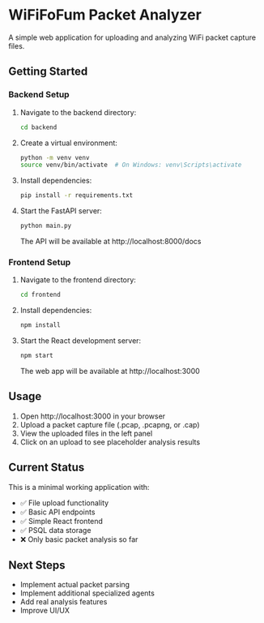 # WiFiFoFum Packet Analyzer

A simple web application for uploading and analyzing WiFi packet capture files.

## Getting Started

### Backend Setup

1. Navigate to the backend directory:
   ```bash
   cd backend
   ```

2. Create a virtual environment:
   ```bash
   python -m venv venv
   source venv/bin/activate  # On Windows: venv\Scripts\activate
   ```

3. Install dependencies:
   ```bash
   pip install -r requirements.txt
   ```

4. Start the FastAPI server:
   ```bash
   python main.py
   ```

   The API will be available at http://localhost:8000/docs

### Frontend Setup

1. Navigate to the frontend directory:
   ```bash
   cd frontend
   ```

2. Install dependencies:
   ```bash
   npm install
   ```

3. Start the React development server:
   ```bash
   npm start
   ```

   The web app will be available at http://localhost:3000

## Usage

1. Open http://localhost:3000 in your browser
2. Upload a packet capture file (.pcap, .pcapng, or .cap)
3. View the uploaded files in the left panel
4. Click on an upload to see placeholder analysis results

## Current Status

This is a minimal working application with:
- ✅ File upload functionality
- ✅ Basic API endpoints
- ✅ Simple React frontend
- ✅ PSQL data storage
- ❌ Only basic packet analysis so far

## Next Steps

- Implement actual packet parsing
- Implement additional specialized agents
- Add real analysis features
- Improve UI/UX
